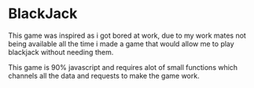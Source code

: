 # BlackJack
This game was inspired as i got bored at work, due to my work mates not being available all the time i made a game that would allow me
to play blackjack without needing them. 

This game is 90% javascript and requires alot of small functions which channels all the data and requests to make the game work.
